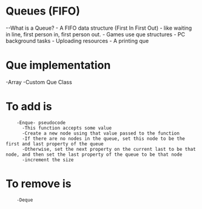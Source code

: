 # Queues (FIFO)

--What is a Queue? - A FIFO data structure (First In First Out) - like waiting in line, first person in, first person out. - Games use que structures - PC background tasks - Uploading resources - A printing que

# Que implementation

-Array
-Custom Que Class

# To add is

        -Enque- pseudocode
          -This function accepts some value
          -Create a new node using that value passed to the function
          -If there are no nodes in the queue, set this node to be the first and last property of the queue
          -Otherwise, set the next property on the current last to be that node, and then set the last property of the queue to be that node
          -increment the size

# To remove is

        -Deque
